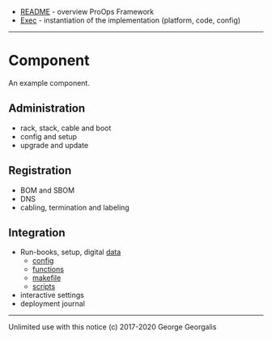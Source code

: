 * [README](README.md) - overview ProOps Framework
* [Exec](exec.md) - instantiation of the implementation (platform, code, config)
---
# Component

An example component.

## Administration

* rack, stack, cable and boot
* config and setup
* upgrade and update

## Registration

* BOM and SBOM
* DNS 
* cabling, termination and labeling

## Integration
* Run-books, setup, digital [data](./exec/component/)
  * [config](./exec/component/example.conf)
  * [functions](./exec/component/example.func.bash)
  * [makefile](./exec/component/makefile)
  * [scripts](./exec/component/sub)
* interactive settings
* deployment journal

---
Unlimited use with this notice (c) 2017-2020 George Georgalis
